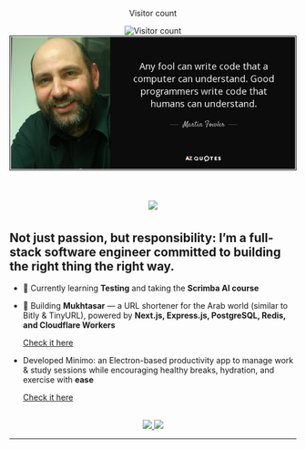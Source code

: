 <div align="center">
  <p>Visitor count</p>
  <img src="https://komarev.com/ghpvc/?username=abdoemadselim&label=Profile%20views&color=0e75b6&style=flat" alt="Visitor count" />
</div>

<img src="https://github.com/abdoemadselim/abdoemadselim/blob/main/banner.jpeg" alt="Banner of a great saying of a great engineer">

<h1 align="center">
    <img src="https://readme-typing-svg.herokuapp.com/?font=Inter&size=48&center=true&vCenter=true&width=500&height=70&color=4493F8&duration=4000&lines=Hi+There!+👋;+I'm+Abdelrahman+Emad!;" />
</h1>

## Not just passion, but responsibility: I’m a full-stack software engineer committed to building the right thing the right way.

- 🌱 Currently learning **Testing** and taking the **Scrimba AI course**
- 🚀 Building **Mukhtasar** — a URL shortener for the Arab world (similar to Bitly & TinyURL), powered by **Next.js, Express.js, PostgreSQL, Redis, and Cloudflare Workers**

  <a href="https://www.mukhtasar.pro/" alt="Mukhtasar url shortener service">Check it here</a>

- Developed Minimo: an Electron-based productivity app to manage work & study sessions while encouraging healthy breaks, hydration, and exercise with **ease**

  <a href="https://www.minimoapp.pro/" alt="Minimo: productivity app">Check it here</a>
<br>

<div align="center">
  <a href="abdoemadselim11@gmail.com">
    <img src="https://img.shields.io/badge/Gmail-333333?style=for-the-badge&logo=gmail&logoColor=red" />
  </a>
  <a href="https://www.linkedin.com/in/abdulrahman-emad-selim/" target="_blank">
    <img src="https://img.shields.io/badge/LinkedIn-0077B5?style=for-the-badge&logo=linkedin&logoColor=white" target="_blank" />
  </a>
</div>

<hr>
